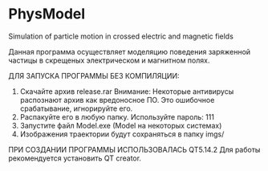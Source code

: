 # PhysModel
Simulation of particle motion in crossed electric and magnetic fields

Данная программа осуществляет моделяцию поведения заряженной частицы в скрещеных электрическом и магнитном полях.


ДЛЯ ЗАПУСКА ПРОГРАММЫ БЕЗ КОМПИЛЯЦИИ:
1. Скачайте архив release.rar
Внимание: Некоторые антивирусы распознают архив как вредоносное ПО. Это ошибочное срабатывание, игнорируйте его.
3. Распакуйте его в любую папку. Используйте пароль: 111
4. Запустите файл Model.exe (Model на некоторых системах)
5. Изображения траектории будут сохраняться в папку imgs/


ПРИ СОЗДАНИИ ПРОГРАММЫ ИСПОЛЬЗОВАЛАСЬ QT5.14.2
Для работы рекомендуется установить QT creator.
